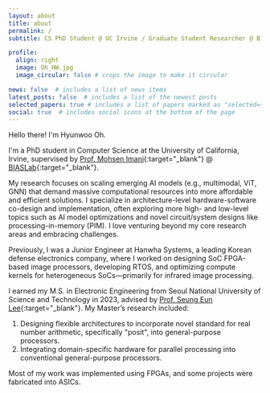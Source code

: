 ```yaml
---
layout: about
title: about
permalink: /
subtitle: CS PhD Student @ UC Irvine / Graduate Student Researcher @ BIASLab

profile:
  align: right
  image: Oh_HW.jpg
  image_circular: false # crops the image to make it circular

news: false  # includes a list of news items
latest_posts: false  # includes a list of the newest posts
selected_papers: true # includes a list of papers marked as "selected={true}"
social: true  # includes social icons at the bottom of the page
---
```

Hello there! I'm Hyunwoo Oh.

I'm a PhD student in Computer Science at the University of California, Irvine, supervised by [Prof. Mohsen Imani](http://www.mohsenimani.com/){:target="_blank"} @ [BIASLab](https://biaslab.ics.uci.edu/){:target="_blank"}.

My research focuses on scaling emerging AI models (e.g., multimodal, ViT, GNN) that demand massive computational resources into more affordable and efficient solutions. I specialize in architecture-level hardware-software co-design and implementation, often exploring more high- and low-level topics such as AI model optimizations and novel circuit/system designs like processing-in-memory (PIM). I love venturing beyond my core research areas and embracing challenges.

Previously, I was a Junior Engineer at Hanwha Systems, a leading Korean defense electronics company, where I worked on designing SoC FPGA-based image processors, developing RTOS, and optimizing compute kernels for heterogeneous SoCs—primarily for infrared image processing.

I earned my M.S. in Electronic Engineering from Seoul National University of Science and Technology in 2023, advised by [Prof. Seung Eun Lee](https://soc.seoultech.ac.kr/Professor/Professor.html){:target="_blank"}. My Master’s research included:

1. Designing flexible architectures to incorporate novel standard for real number arithmetic, specifically "posit", into general-purpose processors.
2. Integrating domain-specific hardware for parallel processing into conventional general-purpose processors.

Most of my work was implemented using FPGAs, and some projects were fabricated into ASICs.


